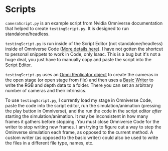 # Scripts

`cameraScript.py` is an example script from Nvidia Omniverse documentation that helped to create `testingScript.py`. It is designed to run standalone/headless.

`testingScript.py` is run inside of the Script Editor (not standalone/headless) inside of Omniverse Code ([More details here](https://docs.omniverse.nvidia.com/app_code/prod_extensions/ext_script-editor.html)). I have not gotten the shortcut to personal snippets to work in Code, only Isaac. This is a bug but it's not a huge deal, you just have to manually copy and paste the script into the Script Editor.

`testingScript.py` uses an [Omni Replicator object](https://docs.omniverse.nvidia.com/prod_extensions/prod_extensions/ext_replicator.html) to create the cameras in the open stage (or open stage from file) and then uses a [Basic Writer](https://docs.omniverse.nvidia.com/prod_extensions/prod_extensions/ext_replicator/programmatic_visualization.html) to write the RGB and depth data to a folder. There you can set an arbitrary number of cameras and their intrinsics.

To use `testingScript.py`, I currently load my stage in Omniverse Code, paste the code into the script editor, run the simulation/animation (pressing the play button in Omniverse), and the run the code in the script editor *after* starting the simulation/animation. It may be inconsistent in how many frames it gathers before stopping. You must close Omniverse Code for the writer to stop writing new frames. I am trying to figure out a way to step the Ominverse simulation each frame, as opposed to the current method. A custom writer (as opposed to the basic writer) could also be used to write the files in a different file type, names, etc.